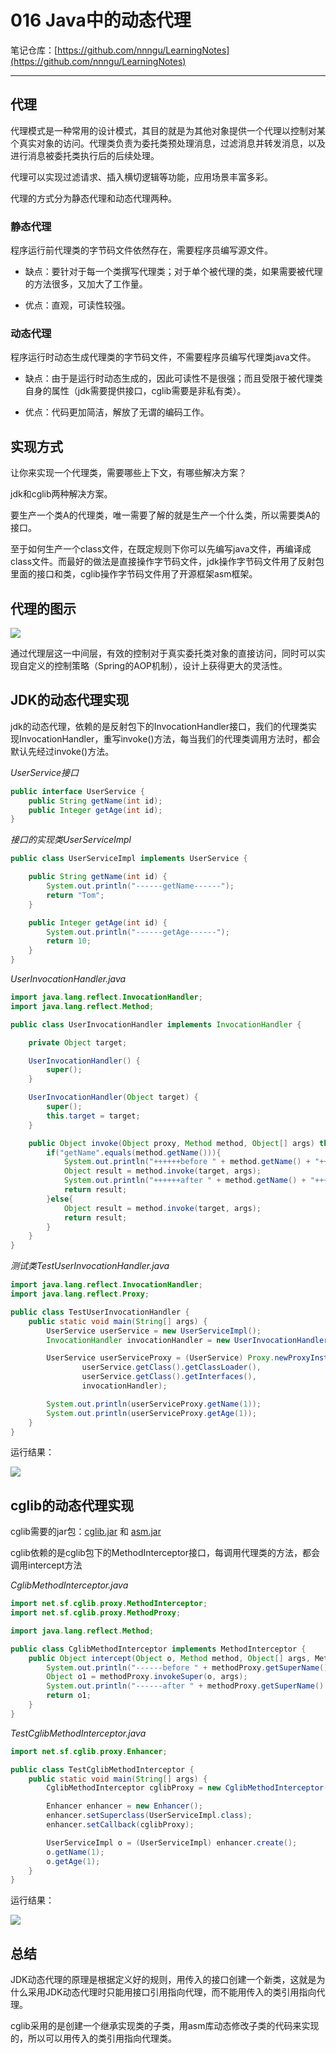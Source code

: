 # 016 Java中的动态代理

笔记仓库：[https://github.com/nnngu/LearningNotes](https://github.com/nnngu/LearningNotes)    

---

## 代理

代理模式是一种常用的设计模式，其目的就是为其他对象提供一个代理以控制对某个真实对象的访问。代理类负责为委托类预处理消息，过滤消息并转发消息，以及进行消息被委托类执行后的后续处理。

代理可以实现过滤请求、插入横切逻辑等功能，应用场景丰富多彩。

代理的方式分为静态代理和动态代理两种。

### 静态代理

程序运行前代理类的字节码文件依然存在，需要程序员编写源文件。

* 缺点：要针对于每一个类撰写代理类；对于单个被代理的类，如果需要被代理的方法很多，又加大了工作量。

* 优点：直观，可读性较强。

### 动态代理

程序运行时动态生成代理类的字节码文件，不需要程序员编写代理类java文件。

* 缺点：由于是运行时动态生成的，因此可读性不是很强；而且受限于被代理类自身的属性（jdk需要提供接口，cglib需要是非私有类）。

* 优点：代码更加简洁，解放了无谓的编码工作。

## 实现方式

让你来实现一个代理类，需要哪些上下文，有哪些解决方案？

jdk和cglib两种解决方案。

要生产一个类A的代理类，唯一需要了解的就是生产一个什么类，所以需要类A的接口。

至于如何生产一个class文件，在既定规则下你可以先编写java文件，再编译成class文件。而最好的做法是直接操作字节码文件，jdk操作字节码文件用了反射包里面的接口和类，cglib操作字节码文件用了开源框架asm框架。

## 代理的图示

![][1]

通过代理层这一中间层，有效的控制对于真实委托类对象的直接访问，同时可以实现自定义的控制策略（Spring的AOP机制），设计上获得更大的灵活性。

## JDK的动态代理实现

jdk的动态代理，依赖的是反射包下的InvocationHandler接口，我们的代理类实现InvocationHandler，重写invoke()方法，每当我们的代理类调用方法时，都会默认先经过invoke()方法。

*UserService接口*
```java
public interface UserService {
    public String getName(int id);
    public Integer getAge(int id);
}
```

*接口的实现类UserServiceImpl*
```java
public class UserServiceImpl implements UserService {

    public String getName(int id) {
        System.out.println("------getName------");
        return "Tom";
    }

    public Integer getAge(int id) {
        System.out.println("------getAge------");
        return 10;
    }
}
```

*UserInvocationHandler.java*
```java
import java.lang.reflect.InvocationHandler;
import java.lang.reflect.Method;

public class UserInvocationHandler implements InvocationHandler {

    private Object target;

    UserInvocationHandler() {
        super();
    }

    UserInvocationHandler(Object target) {
        super();
        this.target = target;
    }

    public Object invoke(Object proxy, Method method, Object[] args) throws Throwable {
        if("getName".equals(method.getName())){
            System.out.println("++++++before " + method.getName() + "++++++");
            Object result = method.invoke(target, args);
            System.out.println("++++++after " + method.getName() + "++++++");
            return result;
        }else{
            Object result = method.invoke(target, args);
            return result;
        }
    }
}
```

*测试类TestUserInvocationHandler.java*
```java
import java.lang.reflect.InvocationHandler;
import java.lang.reflect.Proxy;

public class TestUserInvocationHandler {
    public static void main(String[] args) {
        UserService userService = new UserServiceImpl();
        InvocationHandler invocationHandler = new UserInvocationHandler(userService);

        UserService userServiceProxy = (UserService) Proxy.newProxyInstance(
                userService.getClass().getClassLoader(),
                userService.getClass().getInterfaces(),
                invocationHandler);

        System.out.println(userServiceProxy.getName(1));
        System.out.println(userServiceProxy.getAge(1));
    }
}
```

运行结果：

![][2]

## cglib的动态代理实现

cglib需要的jar包：[cglib.jar](https://github.com/nnngu/SharedResource/raw/master/jar/cglib-2.2.2.jar) 和 [asm.jar](https://github.com/nnngu/SharedResource/raw/master/jar/asm-3.3.1.jar)

cglib依赖的是cglib包下的MethodInterceptor接口，每调用代理类的方法，都会调用intercept方法

*CglibMethodInterceptor.java*
```java
import net.sf.cglib.proxy.MethodInterceptor;
import net.sf.cglib.proxy.MethodProxy;

import java.lang.reflect.Method;

public class CglibMethodInterceptor implements MethodInterceptor {
    public Object intercept(Object o, Method method, Object[] args, MethodProxy methodProxy) throws Throwable {
        System.out.println("------before " + methodProxy.getSuperName() + "------");
        Object o1 = methodProxy.invokeSuper(o, args);
        System.out.println("------after " + methodProxy.getSuperName() + "------");
        return o1;
    }
}

```

*TestCglibMethodInterceptor.java*
```java
import net.sf.cglib.proxy.Enhancer;

public class TestCglibMethodInterceptor {
    public static void main(String[] args) {
        CglibMethodInterceptor cglibProxy = new CglibMethodInterceptor();

        Enhancer enhancer = new Enhancer();
        enhancer.setSuperclass(UserServiceImpl.class);
        enhancer.setCallback(cglibProxy);

        UserServiceImpl o = (UserServiceImpl) enhancer.create();
        o.getName(1);
        o.getAge(1);
    }
}

```

运行结果：

![][3]

## 总结

JDK动态代理的原理是根据定义好的规则，用传入的接口创建一个新类，这就是为什么采用JDK动态代理时只能用接口引用指向代理，而不能用传入的类引用指向代理。

cglib采用的是创建一个继承实现类的子类，用asm库动态修改子类的代码来实现的，所以可以用传入的类引用指向代理类。




  [1]: https://www.github.com/nnngu/FigureBed/raw/master/2018/1/26/1516913969285.jpg
  [2]: https://www.github.com/nnngu/FigureBed/raw/master/2018/1/26/1516916430119.jpg
  [3]: https://www.github.com/nnngu/FigureBed/raw/master/2018/1/26/1516918841007.jpg